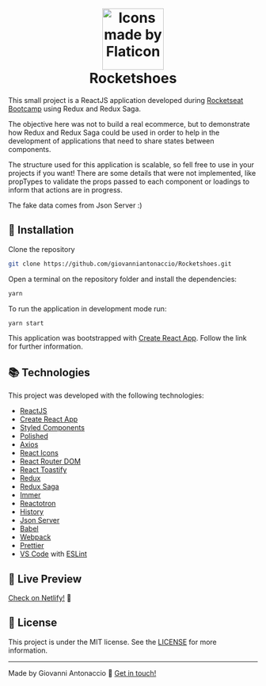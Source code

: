 <h1 align="center">
    <img alt="Icons made by Flaticon" src="https://image.flaticon.com/icons/svg/1108/1108832.svg" height="124" width="124">
    <br>
    Rocketshoes
</h1>

This small project is a ReactJS application developed during [Rocketseat Bootcamp](https://rocketseat.com.br/bootcamp) using Redux and Redux Saga.

The objective here was not to build a real ecommerce, but to demonstrate how Redux and Redux Saga could be used in order to help in the development of applications that need to share states between components.

The structure used for this application is scalable, so fell free to use in your projects if you want! There are some details that were not implemented, like propTypes to validate the props passed to each component or loadings to inform that actions are in progress.

The fake data comes from Json Server :)

## :rocket: Installation

Clone the repository

```bash
git clone https://github.com/giovanniantonaccio/Rocketshoes.git
```

Open a terminal on the repository folder and install the dependencies:

```bash
yarn
```

To run the application in development mode run:

```bash
yarn start
```

This application was bootstrapped with [Create React App](https://github.com/facebook/create-react-app). Follow the link for further information.

## :books: Technologies

This project was developed with the following technologies:

- [ReactJS](https://reactjs.org/)
- [Create React App](https://github.com/facebook/create-react-app)
- [Styled Components](https://www.styled-components.com/)
- [Polished](https://github.com/styled-components/polished)
- [Axios](https://github.com/axios/axios)
- [React Icons](https://www.npmjs.com/package/react-icons)
- [React Router DOM](https://www.npmjs.com/package/react-router-dom)
- [React Toastify](https://github.com/fkhadra/react-toastify)
- [Redux](https://redux.js.org/)
- [Redux Saga](https://github.com/redux-saga/redux-saga)
- [Immer](https://github.com/immerjs/immer)
- [Reactotron](https://github.com/infinitered/reactotron)
- [History](https://github.com/browserstate/history.js/)
- [Json Server](https://github.com/typicode/json-server)
- [Babel](https://babeljs.io/)
- [Webpack](https://webpack.js.org/)
- [Prettier](https://prettier.io/)
- [VS Code](https://code.visualstudio.com/) with [ESLint](https://marketplace.visualstudio.com/items?itemName=dbaeumer.vscode-eslint)

## :mega: Live Preview

[Check on Netlify!](https://rocketshoes-giovanniantonaccio.netlify.com/) :grimacing:

## :memo: License

This project is under the MIT license. See the [LICENSE](https://github.com/giovanniantonaccio/Rocketshoes/blob/master/LICENSE) for more information.

---

Made by Giovanni Antonaccio :wave: [Get in touch!](https://www.linkedin.com/in/giovanniantonaccio/)
